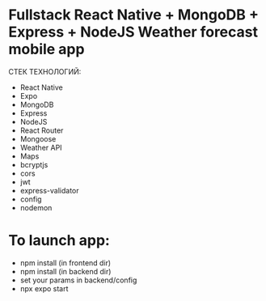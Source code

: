 # Fullstack React Native + MongoDB + Express + NodeJS Weather forecast mobile app

СТЕК ТЕХНОЛОГИЙ:

- React Native
- Expo
- MongoDB
- Express
- NodeJS
- React Router
- Mongoose
- Weather API
- Maps
- bcryptjs
- cors
- jwt
- express-validator
- config
- nodemon

# To launch app:

- npm install (in frontend dir)
- npm install (in backend dir)
- set your params in backend/config
- npx expo start
